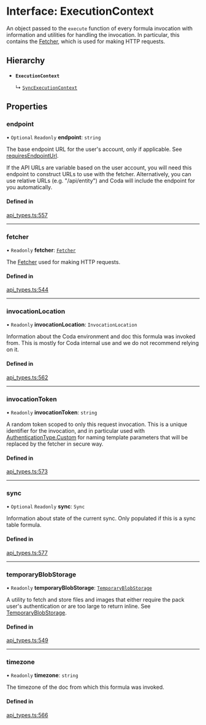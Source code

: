 # Interface: ExecutionContext

An object passed to the `execute` function of every formula invocation
with information and utilities for handling the invocation. In particular,
this contains the [Fetcher](Fetcher.md), which is used for making HTTP requests.

## Hierarchy

- **`ExecutionContext`**

  ↳ [`SyncExecutionContext`](SyncExecutionContext.md)

## Properties

### endpoint

• `Optional` `Readonly` **endpoint**: `string`

The base endpoint URL for the user's account, only if applicable. See [requiresEndpointUrl](CodaApiBearerTokenAuthentication.md#requiresendpointurl).

If the API URLs are variable based on the user account, you will need this endpoint
to construct URLs to use with the fetcher. Alternatively, you can use relative URLs
(e.g. "/api/entity") and Coda will include the endpoint for you automatically.

#### Defined in

[api_types.ts:557](https://github.com/coda/packs-sdk/blob/main/api_types.ts#L557)

___

### fetcher

• `Readonly` **fetcher**: [`Fetcher`](Fetcher.md)

The [Fetcher](Fetcher.md) used for making HTTP requests.

#### Defined in

[api_types.ts:544](https://github.com/coda/packs-sdk/blob/main/api_types.ts#L544)

___

### invocationLocation

• `Readonly` **invocationLocation**: `InvocationLocation`

Information about the Coda environment and doc this formula was invoked from.
This is mostly for Coda internal use and we do not recommend relying on it.

#### Defined in

[api_types.ts:562](https://github.com/coda/packs-sdk/blob/main/api_types.ts#L562)

___

### invocationToken

• `Readonly` **invocationToken**: `string`

A random token scoped to only this request invocation.
This is a unique identifier for the invocation, and in particular used with
[AuthenticationType.Custom](../enums/AuthenticationType.md#custom) for naming template parameters that will be
replaced by the fetcher in secure way.

#### Defined in

[api_types.ts:573](https://github.com/coda/packs-sdk/blob/main/api_types.ts#L573)

___

### sync

• `Optional` `Readonly` **sync**: `Sync`

Information about state of the current sync. Only populated if this is a sync table formula.

#### Defined in

[api_types.ts:577](https://github.com/coda/packs-sdk/blob/main/api_types.ts#L577)

___

### temporaryBlobStorage

• `Readonly` **temporaryBlobStorage**: [`TemporaryBlobStorage`](TemporaryBlobStorage.md)

A utility to fetch and store files and images that either require the pack user's authentication
or are too large to return inline. See [TemporaryBlobStorage](TemporaryBlobStorage.md).

#### Defined in

[api_types.ts:549](https://github.com/coda/packs-sdk/blob/main/api_types.ts#L549)

___

### timezone

• `Readonly` **timezone**: `string`

The timezone of the doc from which this formula was invoked.

#### Defined in

[api_types.ts:566](https://github.com/coda/packs-sdk/blob/main/api_types.ts#L566)
